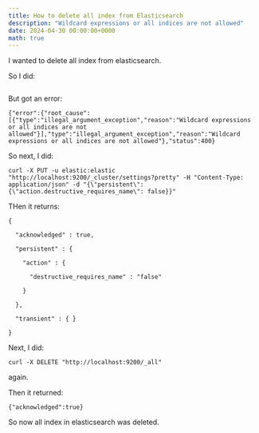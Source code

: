 ```yaml
---
title: How to delete all index from Elasticsearch
description: "Wildcard expressions or all indices are not allowed"
date: 2024-04-30 00:00:00+0000
math: true
---
```


I wanted to delete all index from elasticsearch.

So I did:
```curl -XDELETE "http://localhost:9200/_all"
```

But got an error: 
```
{"error":{"root_cause":[{"type":"illegal_argument_exception","reason":"Wildcard expressions or all indices are not allowed"}],"type":"illegal_argument_exception","reason":"Wildcard expressions or all indices are not allowed"},"status":400}
```

So next, I did: 
```
curl -X PUT -u elastic:elastic "http://localhost:9200/_cluster/settings?pretty" -H "Content-Type: application/json" -d "{\"persistent\": {\"action.destructive_requires_name\": false}}"
```

THen it returns:
```
{

  "acknowledged" : true,

  "persistent" : {

    "action" : {

      "destructive_requires_name" : "false"

    }

  },

  "transient" : { }

}
```

Next, I did: 
```
curl -X DELETE "http://localhost:9200/_all"
```
again.

Then it returned: 
```
{"acknowledged":true} 
```

So now all index in elasticsearch was deleted.

